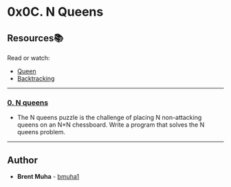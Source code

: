 # 0x0C. N Queens

## Resources:books:
Read or watch:
* [Queen](https://en.wikipedia.org/wiki/Queen_%28chess%29)
* [Backtracking](https://en.wikipedia.org/wiki/Backtracking)

---

### [0. N queens](./0-nqueens.py)
* The N queens puzzle is the challenge of placing N non-attacking queens on an N×N chessboard. Write a program that solves the N queens problem.


---

## Author
* **Brent Muha** - [bmuha1](github.com/bmuha1)